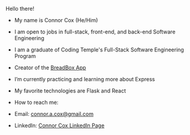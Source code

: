 Hello there!

- My name is Connor Cox (He/Him)
- I am open to jobs in full-stack, front-end, and back-end Software Engineering
- I am a graduate of Coding Temple's Full-Stack Software Engineering Program

- Creator of the [BreadBox App](https://github.com/connoracox/Capstone_Project_BreadBox_App.git)
- I’m currently practicing and learning more about Express
- My favorite technologies are Flask and React

- How to reach me: 
- Email: connor.a.cox@gmail.com
- LinkedIn: [Connor Cox LinkedIn Page](https://www.linkedin.com/in/connor-cox-13215069/)

